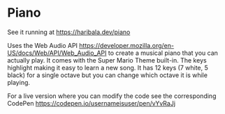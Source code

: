 # Piano

See it running at https://haribala.dev/piano

Uses the Web Audio API https://developer.mozilla.org/en-US/docs/Web/API/Web_Audio_API
to create a musical piano that you can actually play. It comes with the Super Mario Theme built-in.
The keys highlight making it easy to learn a new song.
It has 12 keys (7 white, 5 black) for a single octave but you can change which octave it is while playing.

For a live version where you can modify the code see the corresponding CodePen https://codepen.io/usernameisuser/pen/vYvRaJj

